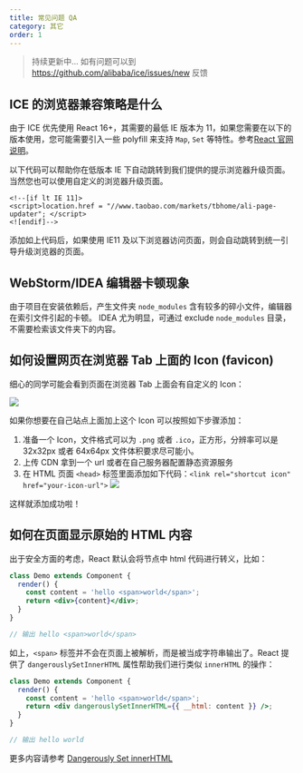 ```yaml
---
title: 常见问题 QA
category: 其它
order: 1
---
```


> 持续更新中...
> 如有问题可以到 <https://github.com/alibaba/ice/issues/new> 反馈

## ICE 的浏览器兼容策略是什么

由于 ICE 优先使用 React 16+，其需要的最低 IE 版本为 11，如果您需要在以下的版本使用，您可能需要引入一些 polyfill 来支持 `Map`, `Set` 等特性。参考[React 官网说明](https://reactjs.org/blog/2017/09/26/react-v16.0.html#javascript-environment-requirements)。

以下代码可以帮助你在低版本 IE 下自动跳转到我们提供的提示浏览器升级页面。当然您也可以使用自定义的浏览器升级页面。

```
<!--[if lt IE 11]>
<script>location.href = "//www.taobao.com/markets/tbhome/ali-page-updater"; </script>
<![endif]-->
```

添加如上代码后，如果使用 IE11 及以下浏览器访问页面，则会自动跳转到统一引导升级浏览器的页面。

## WebStorm/IDEA 编辑器卡顿现象

由于项目在安装依赖后，产生文件夹 `node_modules` 含有较多的碎小文件，编辑器在索引文件引起的卡顿。
IDEA 尤为明显，可通过 exclude `node_modules` 目录，不需要检索该文件夹下的内容。

## 如何设置网页在浏览器 Tab 上面的 Icon (favicon)

细心的同学可能会看到页面在浏览器 Tab 上面会有自定义的 Icon：

![](//img.alicdn.com/tfs/TB1ct6bPpXXXXXYXFXXXXXXXXXX-484-82.png)

如果你想要在自己站点上面加上这个 Icon 可以按照如下步骤添加：

1. 准备一个 Icon，文件格式可以为 `.png` 或者 `.ico`，正方形，分辨率可以是 32x32px 或者 64x64px 文件体积要求尽可能小。
2. 上传 CDN 拿到一个 url 或者在自己服务器配置静态资源服务
3. 在 HTML 页面 `<head>` 标签里面添加如下代码：`<link rel="shortcut icon" href="your-icon-url">`
   ![](//img.alicdn.com/tfs/TB1IC53PpXXXXbmXVXXXXXXXXXX-1834-774.png)

这样就添加成功啦！

## 如何在页面显示原始的 HTML 内容

出于安全方面的考虑，React 默认会将节点中 html 代码进行转义，比如：

```jsx
class Demo extends Component {
  render() {
    const content = 'hello <span>world</span>';
    return <div>{content}</div>;
  }
}

// 输出 hello <span>world</span>
```

如上，`<span>` 标签并不会在页面上被解析，而是被当成字符串输出了。React 提供了 `dangerouslySetInnerHTML` 属性帮助我们进行类似 `innerHTML` 的操作：

```jsx
class Demo extends Component {
  render() {
    const content = 'hello <span>world</span>';
    return <div dangerouslySetInnerHTML={{ __html: content }} />;
  }
}

// 输出 hello world
```

更多内容请参考 [Dangerously Set innerHTML](https://reactjs.org/docs/dom-elements.html#dangerouslysetinnerhtml)
